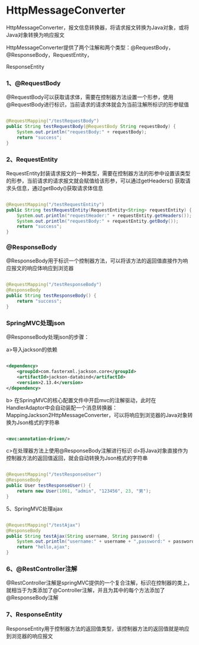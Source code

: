# HttpMessageConverter

HttpMessageConverter，报文信息转换器，将请求报文转换为Java对象，或将Java对象转换为响应报文

HttpMessageConverter提供了两个注解和两个类型：@RequestBody，@ResponseBody，RequestEntity，

ResponseEntity

### 1、@RequestBody

@RequestBody可以获取请求体，需要在控制器方法设置一个形参，使用@RequestBody进行标识，当前请求的请求体就会为当前注解所标识的形参赋值

```java

@RequestMapping("/testRequestBody")
public String testRequestBody(@RequestBody String requestBody) {
    System.out.println("requestBody:" + requestBody);
    return "success";
}
```

### 2、RequestEntity

RequestEntity封装请求报文的一种类型，需要在控制器方法的形参中设置该类型的形参，当前请求的请求报文就会赋值给该形参，可以通过getHeaders()
获取请求头信息，通过getBody()获取请求体信息

```java

@RequestMapping("/testRequestEntity")
public String testRequestEntity(RequestEntity<String> requestEntity) {
    System.out.println("requestHeader:" + requestEntity.getHeaders());
    System.out.println("requestBody:" + requestEntity.getBody());
    return "success";
}
```

### @ResponseBody

@ResponseBody用于标识一个控制器方法，可以将该方法的返回值直接作为响应报文的响应体响应到浏览器

```java

@RequestMapping("/testResponseBody")
@ResponseBody
public String testResponseBody() {
    return "success";
}
```

### SpringMVC处理json

@ResponseBody处理json的步骤：

a>导入jackson的依赖

```xml

<dependency>
    <groupId>com.fasterxml.jackson.core</groupId>
    <artifactId>jackson-databind</artifactId>
    <version>2.13.4</version>
</dependency>
```

b>
在SpringMVC的核心配置文件中开启mvc的注解驱动，此时在HandlerAdaptor中会自动装配一个消息转换器：MappingJackson2HttpMessageConverter，可以将响应到浏览器的Java对象转换为Json格式的字符串

```xml

<mvc:annotation-driven/>
```

c>在处理器方法上使用@ResponseBody注解进行标识
d>将Java对象直接作为控制器方法的返回值返回，就会自动转换为Json格式的字符串

```java

@RequestMapping("/testResponseUser")
@ResponseBody
public User testResponseUser() {
    return new User(1001, "admin", "123456", 23, "男");
}
``` 

5、SpringMVC处理ajax

```java

@RequestMapping("/testAjax")
@ResponseBody
public String testAjax(String username, String password) {
    System.out.println("username:" + username + ",password:" + password);
    return "hello,ajax";
}
```

### 6、@RestController注解

@RestController注解是springMVC提供的一个复合注解，标识在控制器的类上，就相当于为类添加了@Controller注解，并且为其中的每个方法添加了@ResponseBody注解

### 7、ResponseEntity

ResponseEntity用于控制器方法的返回值类型，该控制器方法的返回值就是响应到浏览器的响应报文
